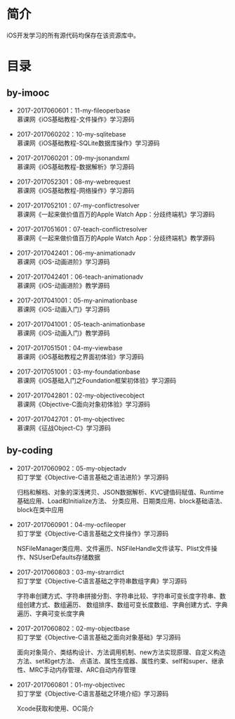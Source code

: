 简介 
====

iOS开发学习的所有源代码均保存在该资源库中。

目录 
====

by-imooc 
------

* 2017-2017060601：11-my-fileoperbase<br>
慕课网《iOS基础教程-文件操作》学习源码

* 2017-2017060202：10-my-sqlitebase<br>
慕课网《iOS基础教程-SQLite数据库操作》学习源码

* 2017-2017060201：09-my-jsonandxml<br>
慕课网《iOS基础教程-数据解析》学习源码

* 2017-2017052301：08-my-webrequest<br>
慕课网《iOS基础教程-网络操作》学习源码

* 2017-2017052101：07-my-conflictresolver<br>
慕课网《一起来做价值百万的Apple Watch App：分歧终端机》学习源码

* 2017-2017051601：07-teach-conflictresolver<br>
慕课网《一起来做价值百万的Apple Watch App：分歧终端机》教学源码

* 2017-2017042401：06-my-animationadv<br>
慕课网《iOS-动画进阶》学习源码

* 2017-2017042401：06-teach-animationadv<br>
慕课网《iOS-动画进阶》教学源码

* 2017-2017041001：05-my-animationbase<br>
慕课网《iOS-动画入门》学习源码

* 2017-2017041001：05-teach-animationbase<br>
慕课网《iOS-动画入门》教学源码

* 2017-2017051501：04-my-viewbase<br>
慕课网《iOS基础教程之界面初体验》学习源码

* 2017-2017051001：03-my-foundationbase<br>
慕课网《iOS基础入门之Foundation框架初体验》学习源码

* 2017-2017042801：02-my-objectivecobject<br>
慕课网《Objective-C面向对象初体验》学习源码

* 2017-2017042701：01-my-objectivec<br>
慕课网《征战Object-C》学习源码

by-coding
------

* 2017-2017060902：05-my-objectadv<br>
扣丁学堂《Objective-C语言基础之语法进阶》学习源码
    <p>
    归档和解档、对象的深浅拷贝、JSON数据解析、KVC键值码赋值、Runtime基础应用、Load和Initialize方法、
    分类应用、日期类应用、block基础语法、block在类中应用
    </p>

* 2017-2017060901：04-my-ocfileoper<br>
扣丁学堂《Objective-C语言基础之文件操作》学习源码
    <p>
    NSFileManager类应用、文件遍历、NSFileHandle文件读写、Plist文件操作、NSUserDefaults存储数据
    </p>

* 2017-2017060803：03-my-strarrdict<br>
扣丁学堂《Objective-C语言基础之字符串数组字典》学习源码
    <p>
    字符串创建方式、字符串拼接分割、字符串比较、字符串可变长度字符串、数组创建方式、数组遍历、
    数组排序、数组可变长度数组、字典创建方式、字典遍历、字典可变长度字典
    </p>

* 2017-2017060802：02-my-objectbase<br>
扣丁学堂《Objective-C语言基础之面向对象基础》学习源码
    <p>
    面向对象简介、类结构设计、方法调用机制、new方法实现原理、自定义构造方法、set和get方法、
    点语法、属性生成器、属性约束、self和super、继承性、MRC手动内存管理、ARC自动内存管理
    </p>

* 2017-2017060801：01-my-objectivec<br>
扣丁学堂《Objective-C语言基础之环境介绍》学习源码
    <p>
    Xcode获取和使用、OC简介
    </p>